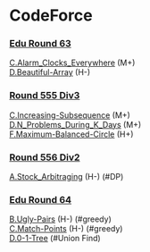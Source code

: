 # CodeForce

### [Edu Round 63](https://codeforces.com/contest/1155)
[C.Alarm_Clocks_Everywhere](https://github.com/wisdompeak/CodeForce/tree/master/Edu_Round_63/C.Alarm_Clocks_Everywhere) (M+)    
[D.Beautiful-Array](https://github.com/wisdompeak/CodeForces/tree/master/Edu_Round_63/D.Beautiful-Array) (H-)   

### [Round 555 Div3](https://codeforces.com/contest/1157)
[C.Increasing-Subsequence](https://github.com/wisdompeak/CodeForces/tree/master/Round_555_Div3/C.Increasing-Subsequence) (M+)   
[D.N_Problems_During_K_Days](https://github.com/wisdompeak/CodeForces/tree/master/Round_555_Div3/D.N_Problems_During_K_Days) (M+)   
[F.Maximum-Balanced-Circle](https://github.com/wisdompeak/CodeForces/tree/master/Round_555_Div3/F.Maximum-Balanced-Circle) (H+)   

### [Round 556 Div2](https://codeforces.com/contest/1150)
[A.Stock_Arbitraging](https://github.com/wisdompeak/CodeForces/tree/master/Round_556_Div2/A.Stock_Arbitraging) (H-)   (#DP)   

### [Edu Round 64](https://codeforces.com/contest/1156)
[B.Ugly-Pairs](https://github.com/wisdompeak/CodeForces/tree/master/Edu_Round_64/B.Ugly-Pairs) (H-)     (#greedy)    
[C.Match-Points](https://github.com/wisdompeak/CodeForces/tree/master/Edu_Round_64/C.Match-Points) (H-)     (#greedy)    
[D.0-1-Tree](https://github.com/wisdompeak/CodeForces/tree/master/Edu_Round_64/D.0-1-Tree)    (#Union Find)
